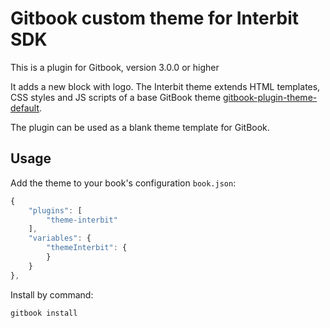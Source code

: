 # Gitbook custom theme for Interbit SDK

This is a plugin for Gitbook, version 3.0.0 or higher

It adds a new block with logo. The Interbit theme extends HTML templates, CSS styles and JS scripts of a base GitBook theme [gitbook-plugin-theme-default](https://www.npmjs.com/package/gitbook-plugin-theme-default).

The plugin can be used as a blank theme template for GitBook.

## Usage

Add the theme to your book's configuration `book.json`:

```js
{
    "plugins": [
        "theme-interbit"
    ],
    "variables": {
        "themeInterbit": {
        }
    }
},
```

Install by command:

``` bash
gitbook install
```